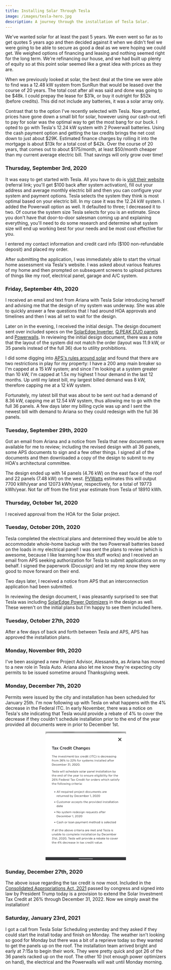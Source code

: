```yaml
---
title: Installing Solar Through Tesla
image: /images/tesla-hero.jpg
description: A journey through the installation of Tesla Solar.
---
```


We've wanted solar for at least the past 5 years.  We even went so far as to get quotes 5 years ago and then decided against it when we didn't feel we were going to be able to secure as good a deal as we were hoping we could get.  We weighed options of financing and leasing and nothing seemed right for the long term.  We're refinancing our house, and we had built up plenty of equity so at this point solar seemed like a great idea with prices as they are.

When we previously looked at solar, the best deal at the time we were able to find was a 12.48 kW system from SunRun that would be leased over the course of 20 years.  The total cost after all was said and done was going to be $48k.  I could prepay the lease for $31k, or buy it outright for $52k (before credits).  This did not include any batteries, it was a solar array only.

Contrast that to the option I've recently selected with Tesla.  Now granted, prices have gone down a small bit for solar, however using our cash-out refi to pay for solar was the optimal way to get the most bang for our buck.  I opted to go with Tesla's 12.24 kW system with 2 Powerwall batteries.  Using the cash payment option and getting the tax credits brings the net cost down to just about $29K.  Estimated finance charges by rolling it into the mortgage is about $13k for a total cost of $42k.  Over the course of 20 years, that comes out to about $175/month, at least $50/month cheaper than my current average electric bill.  That savings will only grow over time!

### Thursday, September 3rd, 2020

It was easy to get started with Tesla.  All you have to do is [visit their website](https://www.tesla.com/energy/design?referral=matt16062) (referral link; you'll get $100 back after system activation), fill out your address and average monthly electric bill and then you can configure your system and payment options.  Tesla selects the system they think is most optimal based on your electric bill.  In my case it was the 12.24 kW system.  I added the Powerwall option as well.  It defaulted to three; I decreased it to two.  Of course the system size Tesla selects for you is an estimate.  Since you don't have that door-to-door salesman coming up and explaining everything, you'll need to do some research and determine what system size will end up working best for your needs and be most cost effective for you.

I entered my contact information and credit card info ($100 non-refundable deposit) and placed my order.

After submitting the application, I was immediately able to start the virtual home assessment via Tesla's website.  I was asked about various features of my home and then prompted on subsequent screens to upload pictures of things like my roof, electrical panel, garage and A/C system.

### Friday, September 4th, 2020

I received an email and text from Ariana with Tesla Solar introducing herself and advising me that the design of my system was underway.  She was able to quickly answer a few questions that I had around HOA approvals and timelines and then I was all set to wait for the design.

Later on in the evening, I received the initial design.  The design document sent over included specs on the [SolarEdge Inverter](https://www.solaredge.com/us/products/pv-inverter/single-phase#/), [Q.PEAK DUO panels](https://www.energysage.com/solar-panels/q-cells/2091/qpeak-duo-blk-g6-335/) and [Powerwalls](https://www.tesla.com/powerwall).  In reviewing the initial design document, there was a note that the layout of the system did not match the order (layout was 11.9 kW, or 35 panels instead of the full 36) due to utility prohibitions.  

I did some digging into [APS's rules around solar](https://www.aps.com/en/Residential/Service-Plans/Compare-Service-Plans/Renewable-Energy-Riders#RCPExportRider) and found that there are two restrictions in play for my property: I have a 200 amp main breaker so I'm capped at a 15 kW system; and since I'm looking at a system greater than 10 kW, I'm capped at 1.5x my highest 1 hour demand in the last 12 months.  Up until my latest bill, my largest billed demand was 8 kW, therefore capping me at a 12 kW system.  

Fortunately, my latest bill that was about to be sent out had a demand of 8.36 kW, capping me at 12.54 kW system, thus allowing me to go with the full 36 panels.  A few days later my billing cycle was up and I sent the newest bill with demand to Ariana so they could redesign with the full 36 panels.

### Tuesday, September 29th, 2020

Got an email from Ariana and a notice from Tesla that new documents were available for me to review; including the revised design with all 36 panels, some APS documents to sign and a few other things.  I signed all of the documents and then downloaded a copy of the design to submit to my HOA's architectural committee.

The design ended up with 14 panels (4.76 kW) on the east face of the roof and 22 panels (7.48 kW) on the west.  [PVWatts](https://pvwatts.nrel.gov/pvwatts.php) estimates this will output 7700 kWh/year and 12073 kWh/year, respectively, for a total of 19773 kWh/year.  Not far off from the first year estimate from Tesla of 18910 kWh.

### Thursday, October 1st, 2020

I received approval from the HOA for the Solar project.

### Tuesday, October 20th, 2020

Tesla completed the electrical plans and determined they would be able to accommodate whole-home backup with the two Powerwall batteries based on the loads in my electrical panel!  I was sent the plans to review (which is awesome, because I like learning how this stuff works) and I received an email from APS seeking authorization for Tesla to submit applications on my behalf.  I signed the paperwork (Docusign) and let my rep know they were good to move forward on their end.

Two days later, I received a notice from APS that an interconnection application had been submitted.

In reviewing the design document, I was pleasantly surprised to see that Tesla was including [SolarEdge Power Optimizers](https://www.solaredge.com/us/products/power-optimizer) in the design as well.  These weren't on the initial plans but I'm happy to see them included here.

### Tuesday, October 27th, 2020

After a few days of back and forth between Tesla and APS, APS has approved the installation plans.

### Monday, November 9th, 2020

I've been assigned a new Project Advisor, Alessandra, as Ariana has moved to a new role in Tesla Auto.  Ariana also let me know they're expecting city permits to be issued sometime around Thanksgiving week.

### Monday, December 7th, 2020

Permits were issued by the city and installation has been scheduled for January 25th.  I'm now following up with Tesla on what happens with the 4% decrease in the Federal ITC.  In early November, there was a notice on Tesla's site indicating that Tesla would provide a rebate of 4% to cover the decrease if they couldn't schedule installation prior to the end of the year provided all documents were in prior to December 1st.

<p align="center"><img src="/images/tesla-itc.jpg" width="50%" alt="Tesla ITC Notice" /></p>

### Sunday, December 27th, 2020

The above issue regarding the tax credit is now moot.  Included in the [Consolidated Appropriations Act, 2021](https://www.congress.gov/bill/116th-congress/house-bill/133) passed by congress and signed into law by President Trump today is a provision to extend the Solar Investment Tax Credit at 26% through December 31, 2022.  Now we simply await the installation!

### Saturday, January 23rd, 2021

I got a call from Tesla Solar Scheduling yesterday and they asked if they could start the install today and finish on Monday.  The weather isn't looking so good for Monday but there was a bit of a reprieve today so they wanted to get the panels up on the roof.  The installation team arrived bright and early at 7:15a to begin their work.  They were pretty quick and got 26 of the 36 panels racked up on the roof.  The other 10 (not enough power optimizers on hand), the electrical and the Powerwalls will wait until Monday morning.